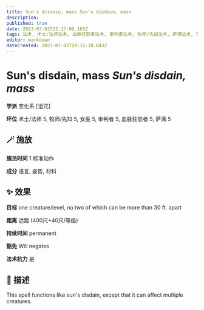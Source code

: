 ```yaml
---
title: Sun's disdain, mass Sun's disdain, mass
description: 
published: true
date: 2023-07-03T22:17:00.165Z
tags: 法术, 术士/法师法术, 血脉狂怒者法术, 审判者法术, 牧师/先知法术, 萨满法术, 5环法术, 女巫法术, 变化系, 诅咒
editor: markdown
dateCreated: 2023-07-03T20:15:18.843Z
---
```


# **Sun's disdain, mass** *Sun's disdain, mass*

**学派** 变化系 \[诅咒\] 

**环位** 术士/法师 5, 牧师/先知 5, 女巫 5, 审判者 5, 血脉狂怒者 5, 萨满 5

## 🪄 施放

**施法时间** 1 标准动作

**成分** 语言, 姿势, 材料

## ✨ 效果 

**目标** one creature/level, no two of which can be more than 30 ft. apart 

**距离** 远距 (400尺+40尺/等级)  

**持续时间** permanent 

**豁免** Will negates

**法术抗力** 是

## 📖 描述

This spell functions like sun's disdain, except that it can affect multiple creatures.
    